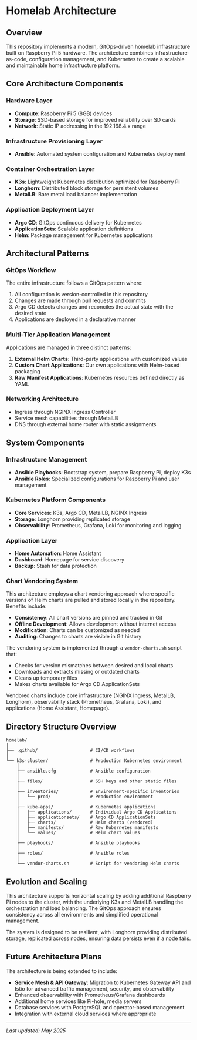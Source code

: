 # Homelab Architecture

## Overview

This repository implements a modern, GitOps-driven homelab infrastructure built on Raspberry Pi 5 hardware. The architecture combines infrastructure-as-code, configuration management, and Kubernetes to create a scalable and maintainable home infrastructure platform.

## Core Architecture Components

### Hardware Layer
- **Compute**: Raspberry Pi 5 (8GB) devices
- **Storage**: SSD-based storage for improved reliability over SD cards
- **Network**: Static IP addressing in the 192.168.4.x range

### Infrastructure Provisioning Layer
- **Ansible**: Automated system configuration and Kubernetes deployment

### Container Orchestration Layer
- **K3s**: Lightweight Kubernetes distribution optimized for Raspberry Pi
- **Longhorn**: Distributed block storage for persistent volumes
- **MetalLB**: Bare metal load balancer implementation

### Application Deployment Layer
- **Argo CD**: GitOps continuous delivery for Kubernetes
- **ApplicationSets**: Scalable application definitions
- **Helm**: Package management for Kubernetes applications

## Architectural Patterns

### GitOps Workflow
The entire infrastructure follows a GitOps pattern where:
1. All configuration is version-controlled in this repository
2. Changes are made through pull requests and commits
3. Argo CD detects changes and reconciles the actual state with the desired state
4. Applications are deployed in a declarative manner

### Multi-Tier Application Management
Applications are managed in three distinct patterns:
1. **External Helm Charts**: Third-party applications with customized values
2. **Custom Chart Applications**: Our own applications with Helm-based packaging
3. **Raw Manifest Applications**: Kubernetes resources defined directly as YAML

### Networking Architecture
- Ingress through NGINX Ingress Controller
- Service mesh capabilities through MetalLB
- DNS through external home router with static assignments

## System Components

### Infrastructure Management
- **Ansible Playbooks**: Bootstrap system, prepare Raspberry Pi, deploy K3s
- **Ansible Roles**: Specialized configurations for Raspberry Pi and user management

### Kubernetes Platform Components
- **Core Services**: K3s, Argo CD, MetalLB, NGINX Ingress
- **Storage**: Longhorn providing replicated storage
- **Observability**: Prometheus, Grafana, Loki for monitoring and logging

### Application Layer
- **Home Automation**: Home Assistant
- **Dashboard**: Homepage for service discovery
- **Backup**: Stash for data protection

### Chart Vendoring System
This architecture employs a chart vendoring approach where specific versions of Helm charts are pulled and stored locally in the repository. Benefits include:

- **Consistency**: All chart versions are pinned and tracked in Git
- **Offline Development**: Allows development without internet access
- **Modification**: Charts can be customized as needed
- **Auditing**: Changes to charts are visible in Git history

The vendoring system is implemented through a `vendor-charts.sh` script that:
- Checks for version mismatches between desired and local charts
- Downloads and extracts missing or outdated charts
- Cleans up temporary files
- Makes charts available for Argo CD ApplicationSets

Vendored charts include core infrastructure (NGINX Ingress, MetalLB, Longhorn), observability stack (Prometheus, Grafana, Loki), and applications (Home Assistant, Homepage).

## Directory Structure Overview

```text
homelab/
│
├── .github/                    # CI/CD workflows
│
└── k3s-cluster/                # Production Kubernetes environment
    │
    ├── ansible.cfg             # Ansible configuration
    │
    ├── files/                  # SSH keys and other static files
    │
    ├── inventories/            # Environment-specific inventories
    │   └── prod/               # Production environment
    │
    ├── kube-apps/              # Kubernetes applications
    │   ├── applications/       # Individual Argo CD Applications
    │   ├── applicationsets/    # Argo CD ApplicationSets
    │   ├── charts/             # Helm charts (vendored)
    │   ├── manifests/          # Raw Kubernetes manifests
    │   └── values/             # Helm chart values
    │
    ├── playbooks/              # Ansible playbooks
    │
    ├── roles/                  # Ansible roles
    │
    └── vendor-charts.sh        # Script for vendoring Helm charts
```


## Evolution and Scaling

This architecture supports horizontal scaling by adding additional Raspberry Pi nodes to the cluster, with the underlying K3s and MetalLB handling the orchestration and load balancing. The GitOps approach ensures consistency across all environments and simplified operational management.

The system is designed to be resilient, with Longhorn providing distributed storage, replicated across nodes, ensuring data persists even if a node fails.

## Future Architecture Plans

The architecture is being extended to include:
- **Service Mesh & API Gateway**: Migration to Kubernetes Gateway API and Istio for advanced traffic management, security, and observability
- Enhanced observability with Prometheus/Grafana dashboards
- Additional home services like Pi-hole, media servers
- Database services with PostgreSQL and operator-based management
- Integration with external cloud services where appropriate

---

*Last updated: May 2025*